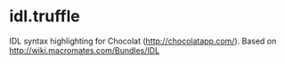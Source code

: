 idl.truffle
===========

IDL syntax highlighting for Chocolat (http://chocolatapp.com/). Based on http://wiki.macromates.com/Bundles/IDL